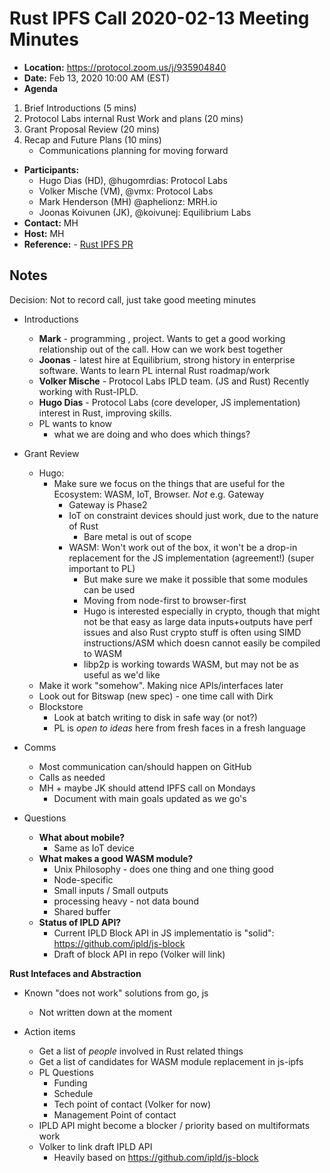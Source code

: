 Rust IPFS Call 2020-02-13 Meeting Minutes
===

- **Location:** https://protocol.zoom.us/j/935904840
- **Date:** Feb 13, 2020 10:00 AM (EST)
- **Agenda**
1. Brief Introductions (5 mins)
2. Protocol Labs internal Rust Work and plans (20 mins)
4. Grant Proposal Review (20 mins)
6. Recap and Future Plans (10 mins)
    * Communications planning for moving forward
- **Participants:**
    - Hugo Dias (HD), @hugomrdias: Protocol Labs
    - Volker Mische (VM), @vmx: Protocol Labs
    - Mark Henderson (MH) @aphelionz: MRH.io
    - Joonas Koivunen (JK), @koivunej: Equilibrium Labs
- **Contact:** MH
- **Host:** MH
- **Reference:** - [Rust IPFS PR](/s/template-meeting-note)


## Notes

Decision: Not to record call, just take good meeting minutes

- Introductions
    - **Mark** - programming , project. Wants to get a good working relationship out of the call. How can we  work best together
    - **Joonas** - latest hire at Equilibrium, strong history in enterprise software. Wants to learn PL internal Rust roadmap/work
    - **Volker Mische** - Protocol Labs IPLD team. (JS and Rust) Recently working with Rust-IPLD. 
    - **Hugo Dias** - Protocol Labs (core developer, JS implementation) interest in Rust, improving skills.
    - PL wants to know 
        - what we are doing and who does which things?

- Grant Review
  - Hugo:
      - Make sure we focus on the things that are useful for the Ecosystem: WASM, IoT, Browser. *Not* e.g. Gateway
        - Gateway is Phase2
        - IoT on constraint devices should just work, due to the nature of Rust
            - Bare metal is out of scope
        - WASM: Won't work out of the box, it won't be a drop-in replacement for the JS implementation (agreement!) (super important to PL)
            - But make sure we make it possible that some modules can be used
            - Moving from node-first to browser-first
            - Hugo is interested especially in crypto, though that might not be that easy as large data inputs+outputs have perf issues and also Rust crypto stuff is often using SIMD instructions/ASM which doesn cannot easily be compiled to WASM
            - libp2p is working towards WASM, but may not be as useful as we'd like
  - Make it work "somehow". Making nice APIs/interfaces later
  - Look out for Bitswap (new spec) - one time call with Dirk
  - Blockstore
      - Look at batch writing to disk in safe way (or not?)
      - PL is _open to ideas_ here from fresh faces in a fresh language
    
- Comms
    - Most communication can/should happen on GitHub
    - Calls as needed
    - MH + maybe JK should attend IPFS call on Mondays
        - Document with main goals updated as we go's

- Questions
    - **What about mobile?**
        - Same as IoT device
    - **What makes a good WASM module?**
        - Unix Philosophy - does one thing and one thing good
        - Node-specific
        - Small inputs / Small outputs
        - processing heavy - not data bound
        - Shared buffer
    - **Status of IPLD API?**
        - Current IPLD Block API in JS implementatio is "solid": https://github.com/ipld/js-block
        - Draft of block API in repo (Volker will link)

**Rust Intefaces and Abstraction**

- Known "does not work" solutions from go, js
    - Not written down at the moment

- Action items
  - Get a list of _people_ involved in Rust related things
  - Get a list of candidates for WASM module replacement in js-ipfs
  - PL Questions
      - Funding
      - Schedule
      - Tech point of contact (Volker for now)
      - Management Point of contact
  - IPLD API might become a blocker / priority based on multiformats work
  - Volker to link draft IPLD API
    - Heavily based on https://github.com/ipld/js-block
